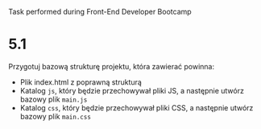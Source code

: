 Task performed during Front-End Developer Bootcamp

# 5.1

Przygotuj bazową strukturę projektu, która zawierać powinna:

- Plik index.html z poprawną strukturą
- Katalog `js`, który będzie przechowywał pliki JS, a następnie utwórz bazowy plik `main.js`
- Katalog `css`, który będzie przechowywał pliki CSS, a następnie utwórz bazowy plik `main.css`
